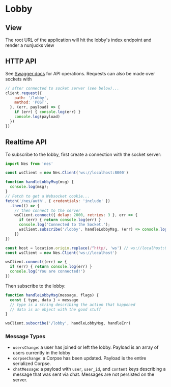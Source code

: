 # Lobby

## View
The root URL of the application will hit the lobby's index endpoint and render a nunjucks view

## HTTP API
See [Swagger docs](http://localhost:8000/documentation#/lobby) for API operations. Requests can also be made over sockets with
```js
// after connected to socket server (see below)...
client.request({
    path: '/lobby',
    method: 'POST',
  }, (err, payload) => {
    if (err) { console.log(err) }
    console.log(payload)
  })
})
```

## Realtime API
To subscribe to the lobby, first create a connection with the socket server:

```js
import Nes from 'nes'

const wsClient = new Nes.Client('ws://localhost:8000')

function handleLobbyMsg(msg) {
  console.log(msg);
}
// Fetch to get a Websocket cookie...
fetch('/nes/auth', { credentials: 'include' })
  .then(() => {
    // then connect to the server
    wsClient.connect({ delay: 2000, retries: 3 }, err => {
      if (err) { return console.log(err) }
      console.log('Connected to the Socket.');
      wsClient.subscribe('/lobby', handleLobbyMsg, (err) => console.log(err))
    })
})

const host = location.origin.replace(/^http/, 'ws') // ws://localhost:8000
const wsClient = new Nes.Client('ws://localhost')

wsClient.connect((err) => {
  if (err) { return console.log(err) }
  console.log('You are connected!')
})
```

Then subscribe to the lobby:

```js
function handleLobbyMsg(message, flags) {
  const { type, data } = message
  // type is a string describing the action that happened
  // data is an object with the good stuff
}

wsClient.subscribe('/lobby', handleLobbyMsg, handleErr)
```

### Message Types
* `usersChange`: a user has joined or left the lobby. Payload is an array of users currently in the lobby
* `corpseChange`: a Corpse has been updated. Payload is the entire serialized Corpse.
* `chatMessage`: a payload with `user`, `user_id`, and `content` keys describing a message that was sent via chat. Messages are not persisted on the server.
